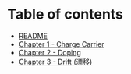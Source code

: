 # Table of contents

* [README](README.md)
* [Chapter 1 - Charge Carrier](chapter-1-charge-carrier.md)
* [Chapter 2 - Doping](untitled-1.md)
* [Chapter 3 - Drift \(漂移\)](chapter-3-drift-piao-yi.md)


